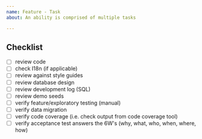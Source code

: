 ```yaml
---
name: Feature - Task
about: An ability is comprised of multiple tasks

---
```


## Checklist

- [ ] review code
- [ ] check I18n (if applicable)
- [ ] review against style guides
- [ ] review database design
- [ ] review development log (SQL)
- [ ] review demo seeds
- [ ] verify feature/exploratory testing (manual)
- [ ] verify data migration
- [ ] verify code coverage (i.e. check output from code coverage tool)
- [ ] verify acceptance test answers the 6W's (why, what, who, when, where, how)

